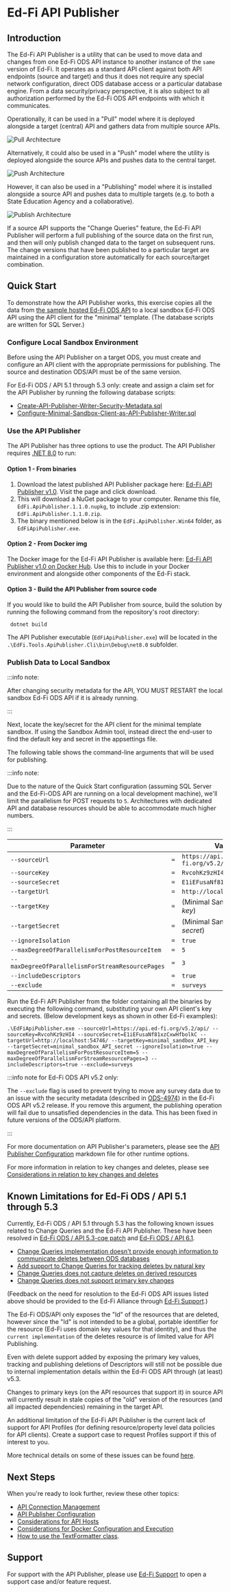 # Ed-Fi API Publisher

## Introduction
The Ed-Fi API Publisher is a utility that can be used to move data and changes
from one Ed-Fi ODS API instance to another instance of the `same` version of
Ed-Fi. It operates as a standard API client against both API endpoints (source
and target) and thus it does not require any special network configuration,
direct ODS database access or a particular database engine. From a data
security/privacy perspective, it is also subject to all authorization performed
by the Ed-Fi ODS API endpoints with which it communicates.

Operationally, it can be used in a "Pull" model where it is deployed alongside a
target (central) API and gathers data from multiple source APIs.

![Pull Architecture](img/pull-central.png)

Alternatively, it could also be used in a "Push" model where the utility is
deployed alongside the source APIs and pushes data to the central target.

![Push Architecture](img/push-central.png)

However, it can also be used in a "Publishing" model where it is installed
alongside a source API and pushes data to multiple targets (e.g. to both a State
Education Agency and a collaborative).

![Publish Architecture](img/publish.png)

If a source API supports the "Change Queries" feature, the Ed-Fi API Publisher
will perform a full publishing of the source data on the first run, and then
will only publish changed data to the target on subsequent runs. The change
versions that have been published to a particular target are maintained in a
configuration store automatically for each source/target combination.

## Quick Start

To demonstrate how the API Publisher works, this exercise copies all the data
from [the sample hosted Ed-Fi ODS API](https://api.ed-fi.org) to a local sandbox
Ed-Fi ODS API using the API client for the "minimal" template. (The database
scripts are written for SQL Server.)

### Configure Local Sandbox Environment

Before using the API Publisher on a target ODS, you must create and configure an
API client with the appropriate permissions for publishing.  The source and
destination ODS/API must be of the same version.

For Ed-Fi ODS / API 5.1 through 5.3 only: create and assign a claim set for the
API Publisher by running the following database scripts:
  * [Create-API-Publisher-Writer-Security-Metadata.sql](https://github.com/Ed-Fi-Alliance-OSS/Ed-Fi-API-Publisher/blob/main/eng/Create-API-Publisher-Writer-Security-Metadata.sql)
  * [Configure-Minimal-Sandbox-Client-as-API-Publisher-Writer.sql](https://github.com/Ed-Fi-Alliance-OSS/Ed-Fi-API-Publisher/blob/main/eng/Configure-Minimal-Sandbox-Client-as-API-Publisher-Writer.sql)

### Use the API Publisher

The API Publisher has three options to use the product.  The API Publisher
requires [.NET 8.0](https://dotnet.microsoft.com/en-us/download/dotnet/8.0) to
run:

#### Option 1 - From binaries

 1. Download the latest published API Publisher package here:  [Ed-Fi API
    Publisher
    v1.0](https://dev.azure.com/ed-fi-alliance/Ed-Fi-Alliance-OSS/_artifacts/feed/EdFi/NuGet/EdFi.ApiPublisher/overview/1.1.0).
    Visit the page and click download.
 2. This will download a NuGet package to your computer.  Rename this file,
    `EdFi.ApiPublisher.1.1.0.nupkg`, to include .zip extension:
    `EdFi.ApiPublisher.1.1.0.zip`.
 3. The binary mentioned below is in the `EdFi.ApiPublisher.Win64` folder, as
    `EdFiApiPublisher.exe`.

#### Option 2 - From Docker img

The Docker image for the Ed-Fi API Publisher is available here: [Ed-Fi API
Publisher v1.0 on Docker
Hub](https://hub.docker.com/layers/edfialliance/ods-api-publisher/v1.1.0/images/sha256-23a6989b16d779d594692e1c9a8f2eac1790ed53312d424d85e869fec05eb914?context=explore).
Use this to include in your Docker environment and alongside other components of
the Ed-Fi stack.

#### Option 3 - Build the API Publisher from source code

If you would like to build the API Publisher from source, build the solution by
running the following command from the repository's root directory:

```shell
 dotnet build
```

The API Publisher executable (`EdFiApiPublisher.exe`) will be located in the
`.\EdFi.Tools.ApiPublisher.Cli\bin\Debug\net8.0` subfolder.

### Publish Data to Local Sandbox

:::info note:

  After changing security metadata for the API, YOU MUST RESTART the local
  sandbox Ed-Fi ODS API if it is already running.

:::

Next, locate the key/secret for the API client for the minimal template sandbox.
If using the Sandbox Admin tool, instead direct the end-user to find the default
key and secret in the appsettings file.

The following table shows the command-line arguments that will be used for
publishing.

:::info note:

  Due to the nature of the Quick Start configuration (assuming SQL Server
  and the Ed-Fi-ODS API are running on a local development machine), we'll limit
  the parallelism for POST requests to `5`. Architectures with dedicated API and
  database resources should be able to accommodate much higher numbers.

:::

| Parameter                                        |     | Value                             |
| ------------------------------------------------ | --- | --------------------------------- |
| `--sourceUrl`                                    | `=` | `https://api.ed-fi.org/v5.2/api/` |
| `--sourceKey`                                    | `=` | `RvcohKz9zHI4`                    |
| `--sourceSecret`                                 | `=` | `E1iEFusaNf81xzCxwHfbolkC`        |
| `--targetUrl`                                    | `=` | `http://localhost:54746/`         |
| `--targetKey`                                    | `=` | (Minimal Sandbox API _key_)       |
| `--targetSecret`                                 | `=` | (Minimal Sandbox API _secret_)    |
| `--ignoreIsolation`                              | `=` | `true`                            |
| `--maxDegreeOfParallelismForPostResourceItem`    | `=` | `5`                               |
| `--maxDegreeOfParallelismForStreamResourcePages` | `=` | `3`                               |
| `--includeDescriptors`                           | `=` | `true`                            |
| `--exclude`                                      | `=` | `surveys`                         |

Run the Ed-Fi API Publisher from the folder containing all the binaries by
executing the following command, substituting your own API client's key and
secrets.  (Below development keys as shown in other Ed-Fi examples):

```shell
.\EdFiApiPublisher.exe --sourceUrl=https://api.ed-fi.org/v5.2/api/ --sourceKey=RvcohKz9zHI4 --sourceSecret=E1iEFusaNf81xzCxwHfbolkC --targetUrl=http://localhost:54746/ --targetKey=minimal_sandbox_API_key --targetSecret=minimal_sandbox_API_secret --ignoreIsolation=true --maxDegreeOfParallelismForPostResourceItem=5 --maxDegreeOfParallelismForStreamResourcePages=3 --includeDescriptors=true --exclude=surveys
```
:::info note for Ed-Fi ODS API v5.2 only:

  The `--exclude` flag is used to prevent
  trying to move any survey data due to an issue with the security metadata
  (described in [ODS-4974](https://tracker.ed-fi.org/browse/ODS-4974)) in the
  Ed-Fi ODS API v5.2 release. If you remove this argument, the publishing
  operation will fail due to unsatisfied dependencies in the data. This has
  been fixed in future versions of the ODS/API platform.

:::

For more documentation on API Publisher's parameters, please see the [API
Publisher Configuration](API-Publisher-Configuration.md) markdown file for other
runtime options.

For more information in relation to key changes and deletes, please see
[Considerations in relation to key changes and
deletes](API-Publisher-Configuration.md#considerations-in-relation-to-key-changes-and-deletes)

## Known Limitations for Ed-Fi ODS / API 5.1 through 5.3

Currently, Ed-Fi ODS / API 5.1 through 5.3 has the following known issues
related to Change Queries and the Ed-Fi API Publisher.  These have been resolved
in [Ed-Fi ODS / API 5.3-cqe
patch](https://edfi.atlassian.net/wiki/spaces/EFTD/pages/24807016/Change+Query+Enhancements)
and [Ed-Fi ODS / API
6.1](https://edfi.atlassian.net/wiki/spaces/ODSAPIS3V61/overview).

* [Change Queries implementation doesn't provide enough information to
  communicate deletes between ODS
  databases](https://tracker.ed-fi.org/browse/ODS-3672)
* [Add support to Change Queries for tracking deletes by natural
  key](https://tracker.ed-fi.org/browse/ODS-4423)
* [Change Queries does not capture deletes on derived
  resources](https://tracker.ed-fi.org/browse/ODS-4087)
* [Change Queries does not support primary key
  changes](https://tracker.ed-fi.org/browse/ODS-5005)

(Feedback on the need for resolution to the Ed-Fi ODS API issues listed above
should be provided to the Ed-Fi Alliance through [Ed-Fi
Support](https://support.ed-fi.org/).)

The Ed-Fi ODS/API only exposes the "Id" of the resources that are deleted,
however since the "Id" is not intended to be a global, portable identifier for
the resource (Ed-Fi uses domain key values for that identity), and thus the
`current implementation` of the deletes resource is of limited value for API
Publishing.

Even with delete support added by exposing the primary key values, tracking and
publishing deletions of Descriptors will still not be possible due to internal
implementation details within the Ed-Fi ODS API through (at least) v5.3.

Changes to primary keys (on the API resources that support it) in source API
will currently result in stale copies of the "old" version of the resources (and
all impacted dependencies) remaining in the target API.

An additional limitation of the Ed-Fi API Publisher is the current lack of
support for API Profiles (for defining resource/property level data policies for
API clients). Create a support case to request Profiles support if this of
interest to you.

More technical details on some of these issues can be found
[here](Known-Issues-Details.md).


## Next Steps

When you're ready to look further, review these other topics:

* [API Connection Management](API-Connection-Management.md)
* [API Publisher Configuration](API-Publisher-Configuration.md)
* [Considerations for API Hosts](Considerations-for-API-Hosts.md)
* [Considerations for Docker Configuration and
  Execution](Running-in-docker-desktop.md)
* [How to use the TextFormatter class](Use-TextFormatter-Serilog.md).

## Support

For support with the API Publisher, please use [Ed-Fi
Support](https://support.ed-fi.org/) to open a support case and/or feature
request.

